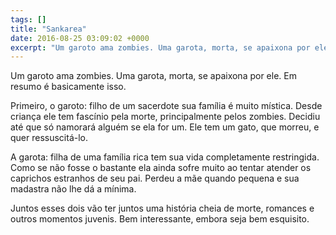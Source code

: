 ```yaml
---
tags: []
title: "Sankarea"
date: 2016-08-25 03:09:02 +0000
excerpt: "Um garoto ama zombies. Uma garota, morta, se apaixona por ele. Em resumo é basicamente isso.  Primeiro, o garoto: filho de um sacerdote sua..."
---
```


Um garoto ama zombies. Uma garota, morta, se apaixona por ele. Em resumo é basicamente isso.

Primeiro, o garoto: filho de um sacerdote sua família é muito mística. Desde criança ele tem fascínio pela morte, principalmente pelos zombies. Decidiu até que só namorará alguém se ela for um. Ele tem um gato, que morreu, e quer ressuscitá-lo.

A garota: filha de uma família rica tem sua vida completamente restringida. Como se não fosse o bastante ela ainda sofre muito ao tentar atender os caprichos estranhos de seu pai. Perdeu a mãe quando pequena e sua madastra não lhe dá a mínima.

Juntos esses dois vão ter juntos uma história cheia de morte, romances e outros momentos juvenis. Bem interessante, embora seja bem esquisito.